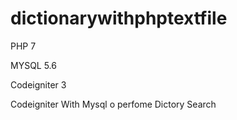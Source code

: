 # dictionarywithphptextfile

PHP 7

MYSQL 5.6

Codeigniter 3

Codeigniter With Mysql o perfome Dictory Search

